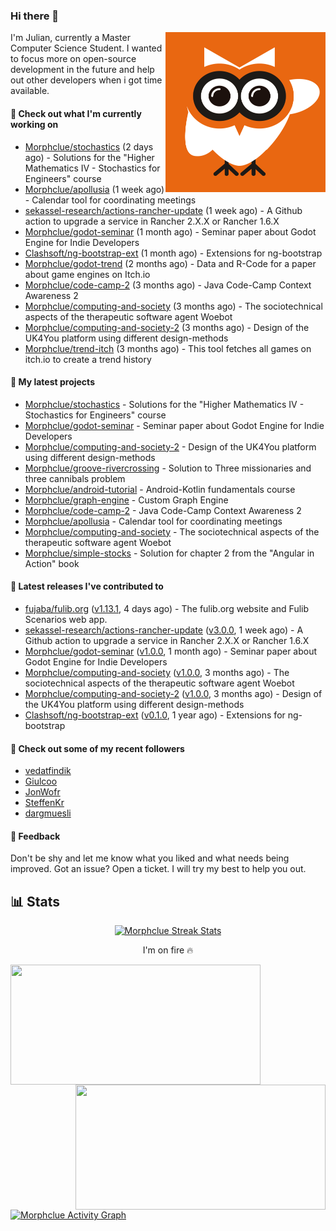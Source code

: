 ### Hi there 👋


<img align="right" src="https://github.com/Morphclue/Morphclue/blob/master/assets/animated-logo.gif" alt="Animated Logo" width="256" height="256" />
I'm Julian, currently a Master Computer Science Student. 
I wanted to focus more on open-source development in the future and help out other developers when i got time available.

#### 👷 Check out what I'm currently working on

- [Morphclue/stochastics](https://github.com/Morphclue/stochastics) (2 days ago) - Solutions for the &#34;Higher Mathematics IV - Stochastics for Engineers&#34; course
- [Morphclue/apollusia](https://github.com/Morphclue/apollusia) (1 week ago) - Calendar tool for coordinating meetings
- [sekassel-research/actions-rancher-update](https://github.com/sekassel-research/actions-rancher-update) (1 week ago) - A Github action to upgrade a service in Rancher 2.X.X or Rancher 1.6.X
- [Morphclue/godot-seminar](https://github.com/Morphclue/godot-seminar) (1 month ago) - Seminar paper about Godot Engine for Indie Developers
- [Clashsoft/ng-bootstrap-ext](https://github.com/Clashsoft/ng-bootstrap-ext) (1 month ago) - Extensions for ng-bootstrap
- [Morphclue/godot-trend](https://github.com/Morphclue/godot-trend) (2 months ago) - Data and R-Code for a paper about game engines on Itch.io
- [Morphclue/code-camp-2](https://github.com/Morphclue/code-camp-2) (3 months ago) - Java Code-Camp Context Awareness 2
- [Morphclue/computing-and-society](https://github.com/Morphclue/computing-and-society) (3 months ago) - The sociotechnical aspects of the therapeutic software agent Woebot
- [Morphclue/computing-and-society-2](https://github.com/Morphclue/computing-and-society-2) (3 months ago) - Design of the UK4You platform using different design-methods
- [Morphclue/trend-itch](https://github.com/Morphclue/trend-itch) (3 months ago) - This tool fetches all games on itch.io to create a trend history

#### 🌱 My latest projects

- [Morphclue/stochastics](https://github.com/Morphclue/stochastics) - Solutions for the &#34;Higher Mathematics IV - Stochastics for Engineers&#34; course
- [Morphclue/godot-seminar](https://github.com/Morphclue/godot-seminar) - Seminar paper about Godot Engine for Indie Developers
- [Morphclue/computing-and-society-2](https://github.com/Morphclue/computing-and-society-2) - Design of the UK4You platform using different design-methods
- [Morphclue/groove-rivercrossing](https://github.com/Morphclue/groove-rivercrossing) - Solution to Three missionaries and three cannibals problem 
- [Morphclue/android-tutorial](https://github.com/Morphclue/android-tutorial) - Android-Kotlin fundamentals course
- [Morphclue/graph-engine](https://github.com/Morphclue/graph-engine) - Custom Graph Engine
- [Morphclue/code-camp-2](https://github.com/Morphclue/code-camp-2) - Java Code-Camp Context Awareness 2
- [Morphclue/apollusia](https://github.com/Morphclue/apollusia) - Calendar tool for coordinating meetings
- [Morphclue/computing-and-society](https://github.com/Morphclue/computing-and-society) - The sociotechnical aspects of the therapeutic software agent Woebot
- [Morphclue/simple-stocks](https://github.com/Morphclue/simple-stocks) - Solution for chapter 2 from the &#34;Angular in Action&#34; book

#### 🔭 Latest releases I've contributed to

- [fujaba/fulib.org](https://github.com/fujaba/fulib.org) ([v1.13.1](https://github.com/fujaba/fulib.org/releases/tag/v1.13.1), 4 days ago) - The fulib.org website and Fulib Scenarios web app.
- [sekassel-research/actions-rancher-update](https://github.com/sekassel-research/actions-rancher-update) ([v3.0.0](https://github.com/sekassel-research/actions-rancher-update/releases/tag/v3.0.0), 1 week ago) - A Github action to upgrade a service in Rancher 2.X.X or Rancher 1.6.X
- [Morphclue/godot-seminar](https://github.com/Morphclue/godot-seminar) ([v1.0.0](https://github.com/Morphclue/godot-seminar/releases/tag/v1.0.0), 1 month ago) - Seminar paper about Godot Engine for Indie Developers
- [Morphclue/computing-and-society](https://github.com/Morphclue/computing-and-society) ([v1.0.0](https://github.com/Morphclue/computing-and-society/releases/tag/v1.0.0), 3 months ago) - The sociotechnical aspects of the therapeutic software agent Woebot
- [Morphclue/computing-and-society-2](https://github.com/Morphclue/computing-and-society-2) ([v1.0.0](https://github.com/Morphclue/computing-and-society-2/releases/tag/v1.0.0), 3 months ago) - Design of the UK4You platform using different design-methods
- [Clashsoft/ng-bootstrap-ext](https://github.com/Clashsoft/ng-bootstrap-ext) ([v0.1.0](https://github.com/Clashsoft/ng-bootstrap-ext/releases/tag/v0.1.0), 1 year ago) - Extensions for ng-bootstrap

#### 👯 Check out some of my recent followers

- [vedatfindik](https://github.com/vedatfindik)
- [Giulcoo](https://github.com/Giulcoo)
- [JonWofr](https://github.com/JonWofr)
- [SteffenKr](https://github.com/SteffenKr)
- [dargmuesli](https://github.com/dargmuesli)

#### 💬 Feedback
Don't be shy and let me know what you liked and what needs being improved. 
Got an issue? Open a ticket. I will try my best to help you out.

## 📊 Stats

<p align="center">
  <a href="https://github.com/DenverCoder1/github-readme-streak-stats">
    <img title="🔥 Streak Stats" alt="Morphclue Streak Stats" src="http://github-readme-streak-stats.herokuapp.com?user=Morphclue&theme=dark"/>
  </a>
  <p align="center">I'm on fire 🔥</p>
</p>


<a href="https://github.com/anuraghazra/github-readme-stats">
  <img align="left" 
  src="https://github-readme-stats.vercel.app/api?username=Morphclue&show_icons=true&theme=dark&count_private=true&icon_color=0075ff&include_all_commits=true&custom_title=Morphclue%27s+GitHub+Stats"
  height="192px" width="400px"/>
</a>
<a href="https://github.com/anuraghazra/github-readme-stats">
  <img align="right" src="https://github-readme-stats.vercel.app/api/wakatime?username=Morphclue&theme=dark&layout=compact&langs_count=10" height="200px" width="400px"/>
</a>



<a href="https://github.com/ashutosh00710/github-readme-activity-graph"><img alt="Morphclue Activity Graph" 
src="https://activity-graph.herokuapp.com/graph?username=Morphclue&bg_color=141414&color=FFFFFF&line=ea8204&point=c3c3c3&hide_border=true" /></a>
